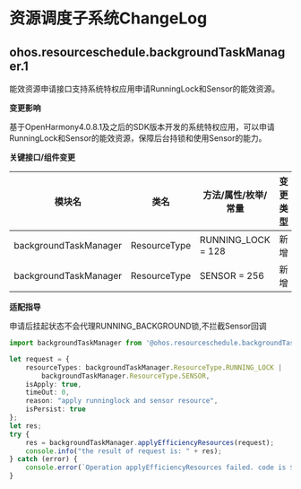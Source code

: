 # 资源调度子系统ChangeLog

## ohos.resourceschedule.backgroundTaskManager.1  

能效资源申请接口支持系统特权应用申请RunningLock和Sensor的能效资源。

**变更影响**

基于OpenHarmony4.0.8.1及之后的SDK版本开发的系统特权应用，可以申请RunningLock和Sensor的能效资源，保障后台持锁和使用Sensor的能力。

**关键接口/组件变更**

| 模块名                | 类名         | 方法/属性/枚举/常量 | 变更类型 |
| --------------------- | ------------ | ------------------- | -------- |
| backgroundTaskManager | ResourceType | RUNNING_LOCK = 128  | 新增     |
| backgroundTaskManager | ResourceType | SENSOR = 256        | 新增     |

**适配指导**<br>

申请后挂起状态不会代理RUNNING_BACKGROUND锁,不拦截Sensor回调

```ts
import backgroundTaskManager from '@ohos.resourceschedule.backgroundTaskManager';

let request = {
    resourceTypes: backgroundTaskManager.ResourceType.RUNNING_LOCK |
        backgroundTaskManager.ResourceType.SENSOR,
    isApply: true,
    timeOut: 0,
    reason: "apply runninglock and sensor resource",
    isPersist: true
};
let res;
try {
    res = backgroundTaskManager.applyEfficiencyResources(request);
    console.info("the result of request is: " + res);
} catch (error) {
    console.error(`Operation applyEfficiencyResources failed. code is ${error.code} message is ${error.message}`);
}
```
